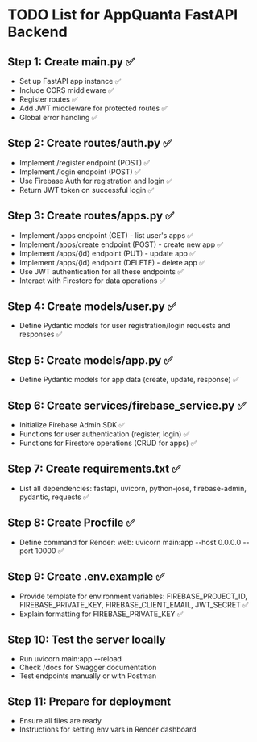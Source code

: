 # TODO List for AppQuanta FastAPI Backend

## Step 1: Create main.py ✅
- Set up FastAPI app instance ✅
- Include CORS middleware ✅
- Register routes ✅
- Add JWT middleware for protected routes ✅
- Global error handling ✅

## Step 2: Create routes/auth.py ✅
- Implement /register endpoint (POST) ✅
- Implement /login endpoint (POST) ✅
- Use Firebase Auth for registration and login ✅
- Return JWT token on successful login ✅

## Step 3: Create routes/apps.py ✅
- Implement /apps endpoint (GET) - list user's apps ✅
- Implement /apps/create endpoint (POST) - create new app ✅
- Implement /apps/{id} endpoint (PUT) - update app ✅
- Implement /apps/{id} endpoint (DELETE) - delete app ✅
- Use JWT authentication for all these endpoints ✅
- Interact with Firestore for data operations ✅

## Step 4: Create models/user.py ✅
- Define Pydantic models for user registration/login requests and responses ✅

## Step 5: Create models/app.py ✅
- Define Pydantic models for app data (create, update, response) ✅

## Step 6: Create services/firebase_service.py ✅
- Initialize Firebase Admin SDK ✅
- Functions for user authentication (register, login) ✅
- Functions for Firestore operations (CRUD for apps) ✅

## Step 7: Create requirements.txt ✅
- List all dependencies: fastapi, uvicorn, python-jose, firebase-admin, pydantic, requests ✅

## Step 8: Create Procfile ✅
- Define command for Render: web: uvicorn main:app --host 0.0.0.0 --port 10000 ✅

## Step 9: Create .env.example ✅
- Provide template for environment variables: FIREBASE_PROJECT_ID, FIREBASE_PRIVATE_KEY, FIREBASE_CLIENT_EMAIL, JWT_SECRET ✅
- Explain formatting for FIREBASE_PRIVATE_KEY ✅

## Step 10: Test the server locally
- Run uvicorn main:app --reload
- Check /docs for Swagger documentation
- Test endpoints manually or with Postman

## Step 11: Prepare for deployment
- Ensure all files are ready
- Instructions for setting env vars in Render dashboard
